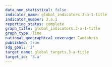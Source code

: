 ```yaml
---
data_non_statistical: false
indicator_name: global_indicators.3-a-1-title
indicator_number: 3.a.1
reporting_status: complete
graph_title: global_indicators.3-a-1-title
graph_type: line
national_geographical_coverage: Cantabria
published: true
sdg_goal: '3'
target_name: global_targets.3-a-title
target_id: '3.a'
---
```

